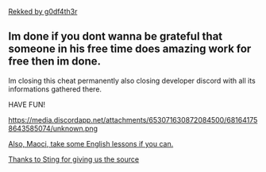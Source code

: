 [Rekked by g0df4th3r](http://g0df4th3r.com/)



## Im done if you dont wanna be grateful that someone in his free time does amazing work for free then im done.

Im closing this cheat permanently also closing developer discord with all its informations gathered there.

HAVE FUN!

https://media.discordapp.net/attachments/653071630872084500/681641758643585074/unknown.png

[Also, Maoci, take some English lessons if you can.](https://cdn.discordapp.com/attachments/498085432618254337/687065426747719728/doyouevenenglishbro.PNG)

[Thanks to Sting for giving us the source](http://oyvey.de/)

